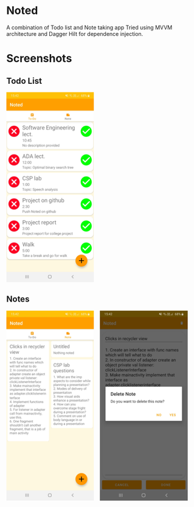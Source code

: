 # Noted
A combination of Todo list and Note taking app
Tried using MVVM architecture and Dagger Hilt for dependence injection.

# Screenshots
## Todo List
<img src= "https://github.com/kshitijskumar/Noted/blob/main/Screenshot_20201020-154229_Noted.jpg" height=500>

## Notes
<img src= "https://github.com/kshitijskumar/Noted/blob/main/Screenshot_20201020-154235_Noted.jpg" height=500> &nbsp;&nbsp;
<img src= "https://github.com/kshitijskumar/Noted/blob/main/Screenshot_20201020-154246_Noted.jpg" height=500> &nbsp;&nbsp;
